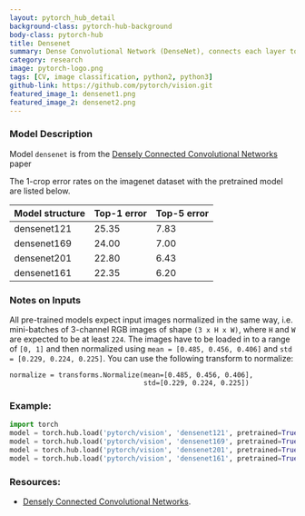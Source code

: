 ```yaml
---
layout: pytorch_hub_detail
background-class: pytorch-hub-background
body-class: pytorch-hub
title: Densenet
summary: Dense Convolutional Network (DenseNet), connects each layer to every other layer in a feed-forward fashion.
category: research
image: pytorch-logo.png
tags: [CV, image classification, python2, python3]
github-link: https://github.com/pytorch/vision.git
featured_image_1: densenet1.png
featured_image_2: densenet2.png
---
```


### Model Description

Model `densenet` is from the [Densely Connected Convolutional Networks](https://arxiv.org/abs/1608.06993) paper

The 1-crop error rates on the imagenet dataset with the pretrained model are listed below.

| Model structure | Top-1 error | Top-5 error |
| --------------- | ----------- | ----------- |
|  densenet121        | 25.35       | 7.83        |
|  densenet169        | 24.00       | 7.00        |
|  densenet201        | 22.80       | 6.43        |
|  densenet161        | 22.35       | 6.20        |

### Notes on Inputs

All pre-trained models expect input images normalized in the same way,
i.e. mini-batches of 3-channel RGB images of shape `(3 x H x W)`, where `H` and `W` are expected to be at least `224`.
The images have to be loaded in to a range of `[0, 1]` and then normalized using `mean = [0.485, 0.456, 0.406]`
and `std = [0.229, 0.224, 0.225]`. You can use the following transform to normalize:

```
normalize = transforms.Normalize(mean=[0.485, 0.456, 0.406],
                                 std=[0.229, 0.224, 0.225])
```

### Example:

```python
import torch
model = torch.hub.load('pytorch/vision', 'densenet121', pretrained=True)
model = torch.hub.load('pytorch/vision', 'densenet169', pretrained=True)
model = torch.hub.load('pytorch/vision', 'densenet201', pretrained=True)
model = torch.hub.load('pytorch/vision', 'densenet161', pretrained=True)
```

### Resources:

 - [Densely Connected Convolutional Networks](https://arxiv.org/abs/1608.06993).
